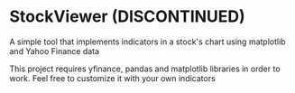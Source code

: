 # StockViewer (DISCONTINUED)

A simple tool that implements indicators in a stock's chart using matplotlib and Yahoo Finance data

This project requires yfinance, pandas and matplotlib libraries in order to work.
Feel free to customize it with your own indicators
